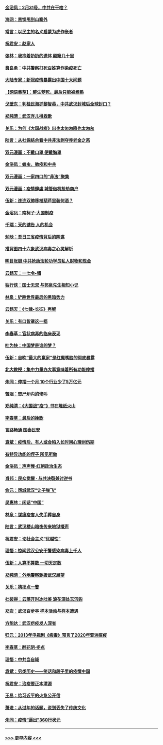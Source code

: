 #### [金浴凤：2月31号，中共在干啥？](../pages/nsc993/n11922706.md?t=03080531) 
#### [海网：黑锅甩到山寨外](../pages/nsc993/n11922688.md?t=03080531) 
#### [常言：以民主的名义启蒙为虎作伥者](../pages/nsc993/n11922217.md?t=03080531) 
#### [祝君安：赵家人](../pages/nsc993/n11922209.md?t=03080531) 
#### [张林：我抱着奶奶的遗体 颠簸几十里](../pages/nsc993/n11920945.md?t=03080531) 
#### [费良勇：中共警察打死百姓算作染疫死亡](../pages/nsc993/n11919264.md?t=03080531) 
#### [大陆专家：新冠疫情暴露出中国十大问题](../pages/nsc993/n11919187.md?t=03080531) 
#### [【网语集萃】：醉生梦死，最后只能被煮熟](../pages/nsc993/n11918994.md?t=03080531) 
#### [戈壁东：判桂民海抓黎智英，中共武汉封城后全球封口？](../pages/nsc993/n11917982.md?t=03080531) 
#### [郑纯清：武汉弃儿得救歌](../pages/nsc993/n11917881.md?t=03080531) 
#### [关乐：为何《大国战疫》出也太匆匆隐也太匆匆](../pages/nsc993/n11917792.md?t=03080531) 
#### [陆言：从社保结余看中共非法剥夺养老金之恶](../pages/nsc993/n11917084.md?t=03080531) 
#### [双元漫画：不戴口罩 便戴胸罩](../pages/nsc993/n11916447.md?t=03080531) 
#### [金浴凤：蝗虫，肺疫和中共](../pages/nsc993/n11916904.md?t=03080531) 
#### [双元漫画：一家四口的“非法”聚集](../pages/nsc993/n11916378.md?t=03080531) 
#### [双元漫画：疫情肆虐 城管借机抢劫商户](../pages/nsc993/n11916310.md?t=03080531) 
#### [伍新：连连双肺移植葫芦里装何酒？](../pages/nsc993/n11913667.md?t=03080531) 
#### [金浴凤：南柯子·大国制疫](../pages/nsc993/n11913657.md?t=03080531) 
#### [千瑞：天的谴告  人的机会](../pages/nsc993/n11913309.md?t=03080531) 
#### [勉映：吾日三省疫情背后的阴谋](../pages/nsc993/n11913079.md?t=03080531) 
#### [推背图四十六象武汉病毒之心灵解析](../pages/nsc993/n11911761.md?t=03080531) 
#### [明目张胆 中共抢劫法轮功学员私人财物和现金](../pages/nsc993/n11910262.md?t=03080531) 
#### [云鹤天：一七令▪墙](../pages/nsc993/n11910627.md?t=03080531) 
#### [独行侠：国士无双 与郭泉先生相知小记](../pages/nsc993/n11910613.md?t=03080531) 
#### [林泉：铲除世界最后的黑暗势力](../pages/nsc993/n11909320.md?t=03080531) 
#### [云鹤天：《七律▪长征》再解](../pages/nsc993/n11909327.md?t=03080531) 
#### [关乐：有口皆罩这一捂](../pages/nsc993/n11908393.md?t=03080531) 
#### [李春草：官状病毒的临床表现](../pages/nsc993/n11908339.md?t=03080531) 
#### [吐为快：中国梦是谁的梦？](../pages/nsc993/n11906564.md?t=03080531) 
#### [伍新：自吹“最大的赢家”是红魔嘴脸的彻底暴露](../pages/nsc993/n11906407.md?t=03080531) 
#### [北大教授：集中力量办大事意味着所有功能停摆](../pages/nsc993/n11904800.md?t=03080531) 
#### [朱同：停摆一个月 10个行业少了5万亿元](../pages/nsc993/n11904498.md?t=03080531) 
#### [苦胆：焚尸炉内的惨叫](../pages/nsc993/n11904479.md?t=03080531) 
#### [郑纯清：《大国战“疫”》书在堆纸火山](../pages/nsc993/n11904450.md?t=03080531) 
#### [李春草：最后的挽歌](../pages/nsc993/n11904441.md?t=03080531) 
#### [言路畅通 国泰民安](../pages/nsc993/n11904222.md?t=03080531) 
#### [袁斌：疫情后，有人或会陷入长时间心理创伤期](../pages/nsc993/n11901514.md?t=03080531) 
#### [有特异功能的侄子 所见所做](../pages/nsc993/n11901154.md?t=03080531) 
#### [金浴凤：声声慢‧红朝政治生态](../pages/nsc993/n11899553.md?t=03080531) 
#### [肖邦：民众觉醒 · 与共决裂兼讨逆书](../pages/nsc993/n11898435.md?t=03080531) 
#### [俞元：饿城武汉“让子弹飞”](../pages/nsc993/n11898344.md?t=03080531) 
#### [吴惠林：闲话“中国”](../pages/nsc993/n11898182.md?t=03080531) 
#### [林泉：谋瘟疫害人失手葬自身](../pages/nsc993/n11897892.md?t=03080531) 
#### [陆言：武汉楼山暗夜传来地狱嚎声](../pages/nsc993/n11897033.md?t=03080531) 
#### [祝君安：论社会主义“优越性”](../pages/nsc993/n11897005.md?t=03080531) 
#### [理悟：惊闻武汉公安干警感染病毒上千人](../pages/nsc993/n11896947.md?t=03080531) 
#### [伍新：人算不算数 一切天定数](../pages/nsc993/n11893372.md?t=03080531) 
#### [郑纯清：外地警察驰援武汉展望](../pages/nsc993/n11893115.md?t=03080531) 
#### [关乐：猜拐点一瞥](../pages/nsc993/n11893020.md?t=03080531) 
#### [杜彼得：云落开时冰吐鉴 浪花深处玉沉钩](../pages/nsc993/n11892107.md?t=03080531) 
#### [郑岩：武汉百步亭 样本活动与样本遭遇](../pages/nsc993/n11892310.md?t=03080531) 
#### [方能达：武汉疠疫发人深省](../pages/nsc993/n11891376.md?t=03080531) 
#### [归元：2013年电视剧《病毒》预言了2020年亚洲瘟疫](../pages/nsc993/n11891126.md?t=03080531) 
#### [李春草：醉花阴·拐点](../pages/nsc993/n11890567.md?t=03080531) 
#### [理悟：中共当自毙](../pages/nsc993/n11890559.md?t=03080531) 
#### [袁斌：另类历史——笑话和段子里的疫情中国](../pages/nsc993/n11889243.md?t=03080531) 
#### [祝君安：治疫要正本清源](../pages/nsc993/n11889085.md?t=03080531) 
#### [王易：给习近平的火急公开信](../pages/nsc993/n11888225.md?t=03080531) 
#### [萧进：从过年的话题，说到丢失了传统文化](../pages/nsc993/n11887732.md?t=03080531) 
#### [朱同：疫情“逼出”360行状元](../pages/nsc993/n11887678.md?t=03080531) 

----
#### [ >>> 更早内容 <<< ](../indexes/nsc993-earlier.md)
